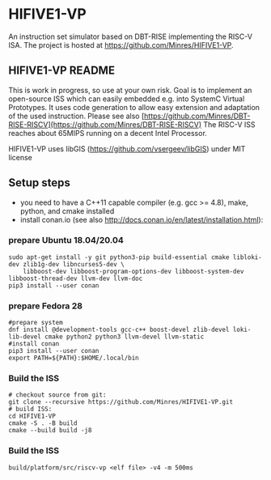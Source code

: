 # HIFIVE1-VP

An instruction set simulator based on DBT-RISE implementing the RISC-V ISA. The project is hosted at https://github.com/Minres/HIFIVE1-VP.

## HIFIVE1-VP README

This is work in progress, so use at your own risk. Goal is to implement an open-source ISS which can easily embedded e.g. into SystemC Virtual Prototypes. It uses code generation to allow easy extension and adaptation of the used instruction. Please see also [https://github.com/Minres/DBT-RISE-RISCV](https://github.com/Minres/DBT-RISE-RISCV)
The RISC-V ISS reaches about 65MIPS running on a decent Intel Processor.

HIFIVE1-VP uses libGIS (https://github.com/vsergeev/libGIS) under MIT license 

## Setup steps

* you need to have a C++11 capable compiler (e.g. gcc >= 4.8), make, python, and cmake installed
* install conan.io (see also http://docs.conan.io/en/latest/installation.html):

### prepare Ubuntu 18.04/20.04

```
sudo apt-get install -y git python3-pip build-essential cmake libloki-dev zlib1g-dev libncurses5-dev \	
    libboost-dev libboost-program-options-dev libboost-system-dev libboost-thread-dev llvm-dev llvm-doc
pip3 install --user conan
```

### prepare Fedora 28

```
#prepare system
dnf install @development-tools gcc-c++ boost-devel zlib-devel loki-lib-devel cmake python2 python3 llvm-devel llvm-static
#install conan
pip3 install --user conan
export PATH=${PATH}:$HOME/.local/bin
```
 
### Build the ISS

```
# checkout source from git: 
git clone --recursive https://github.com/Minres/HIFIVE1-VP.git
# build ISS:
cd HIFIVE1-VP
cmake -S . -B build
cmake --build build -j8
```

### Build the ISS

```
build/platform/src/riscv-vp <elf file> -v4 -m 500ms

```

